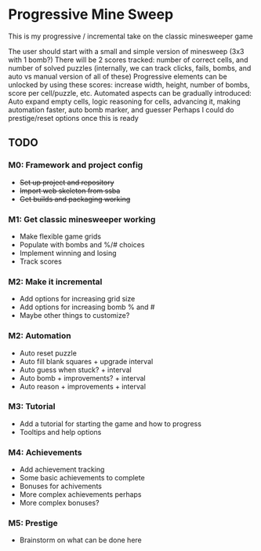 # Progressive Mine Sweep

This is my progressive / incremental take on the classic minesweeper game

The user should start with a small and simple version of minesweep (3x3 with 1 bomb?)
There will be 2 scores tracked: number of correct cells, and number of solved puzzles
(internally, we can track clicks, fails, bombs, and auto vs manual version of all of these)
Progressive elements can be unlocked by using these scores: increase width, height, number of bombs, score per cell/puzzle, etc.
Automated aspects can be gradually introduced: Auto expand empty cells, logic reasoning for cells, advancing it, making automation faster, auto bomb marker, and guesser
Perhaps I could do prestige/reset options once this is ready

## TODO

### M0: Framework and project config

- ~~Set up project and repository~~
- ~~Import web skeleton from ssba~~
- ~~Get builds and packaging working~~

### M1: Get classic minesweeper working

- Make flexible game grids
- Populate with bombs and %/# choices
- Implement winning and losing
- Track scores

### M2: Make it incremental

- Add options for increasing grid size
- Add options for increasing bomb % and #
- Maybe other things to customize?

### M2: Automation

- Auto reset puzzle
- Auto fill blank squares + upgrade interval
- Auto guess when stuck? + interval
- Auto bomb + improvements? + interval
- Auto reason + improvements + interval

### M3: Tutorial

- Add a tutorial for starting the game and how to progress
- Tooltips and help options

### M4: Achievements

- Add achievement tracking
- Some basic achievements to complete
- Bonuses for achivements
- More complex achievements perhaps
- More complex bonuses?

### M5: Prestige
- Brainstorm on what can be done here
